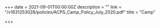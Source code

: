 +++
date = 2021-09-01T00:00:00Z
description = ""
link = "/v1631253028/policies/ACPS_Camp_Policy_July_2020.pdf"
title = "Camp"

+++
